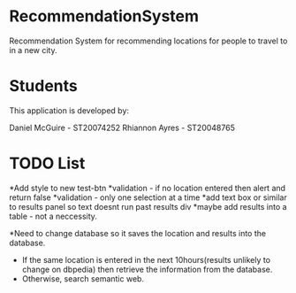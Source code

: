 # RecommendationSystem
Recommendation System for recommending locations for people to travel to in a new city.
# Students
This application is developed by:

Daniel McGuire - ST20074252
Rhiannon Ayres - ST20048765

# TODO List

*Add style to new test-btn
*validation - if no location entered then alert and return false
*validation - only one selection at a time
*add text box or similar to results panel so text doesnt run past results div
*maybe add results into a table - not a neccessity. 

*Need to change database so it saves the location and results into the database. 
- If the same location is entered in the next 10hours(results unlikely to change on dbpedia) then retrieve the information from the database. 
- Otherwise, search semantic web. 




